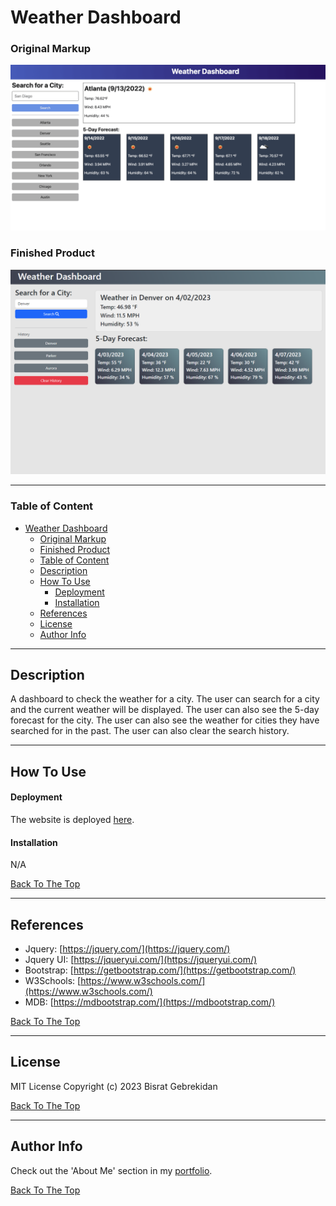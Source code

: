 # Weather Dashboard


### Original Markup
![Project Image](./assets/img/original-wireframe.png)

### Finished Product
![Project Image](./assets/img/finished-product.png)

---

### Table of Content

- [Weather Dashboard](#weather-dashboard)
    - [Original Markup](#original-markup)
    - [Finished Product](#finished-product)
    - [Table of Content](#table-of-content)
  - [Description](#description)
  - [How To Use](#how-to-use)
      - [Deployment](#deployment)
      - [Installation](#installation)
  - [References](#references)
  - [License](#license)
  - [Author Info](#author-info)

---

## Description

A dashboard to check the weather for a city. The user can search for a city and the current weather will be displayed. The user can also see the 5-day forecast for the city. The user can also see the weather for cities they have searched for in the past. The user can also clear the search history.
 
---

## How To Use

#### Deployment

The website is deployed [here](https://bizthehabesha.github.io/weather-dashboard/).

#### Installation

N/A

[Back To The Top](#weather-dashboard)

---

## References

 - Jquery: [https://jquery.com/](https://jquery.com/)
 - Jquery UI: [https://jqueryui.com/](https://jqueryui.com/)
 - Bootstrap: [https://getbootstrap.com/](https://getbootstrap.com/)
 - W3Schools: [https://www.w3schools.com/](https://www.w3schools.com/)
 - MDB: [https://mdbootstrap.com/](https://mdbootstrap.com/)

[Back To The Top](#weather-dashboard)

---

## License

MIT License Copyright (c) 2023 Bisrat Gebrekidan

[Back To The Top](#weather-dashboard)

---

## Author Info

Check out the 'About Me' section in my [portfolio](https://bizthehabesha.github.io/bisratgebrekidan-portfolio/).

[Back To The Top](#weather-dashboard)
